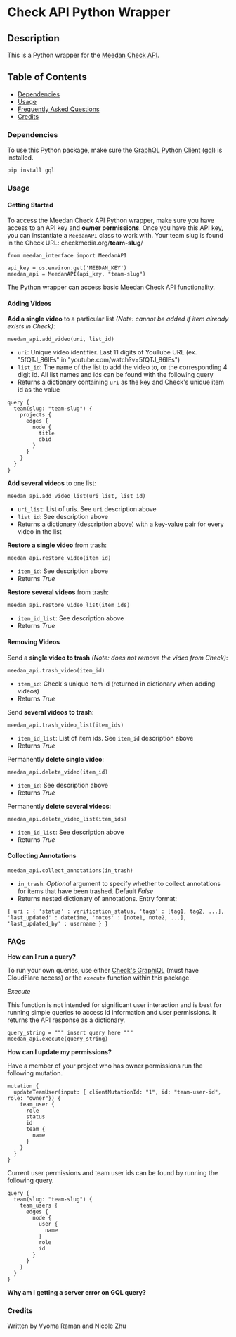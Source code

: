 # Check API Python Wrapper

## Description
This is a Python wrapper for the [Meedan Check API](https://github.com/meedan/check-api).

## Table of Contents
* [Dependencies](###Dependencies)
* [Usage](###Usage)
* [Frequently Asked Questions](###FAQ)
* [Credits](###Credits)

### Dependencies
To use this Python package, make sure the [GraphQL Python Client (gql)](https://pypi.org/project/gql/) is installed.
```
pip install gql
```

### Usage

#### Getting Started
To access the Meedan Check API Python wrapper, make sure you have access to an API key and **owner permissions**. Once you have this API key, you can instantiate a `MeedanAPI` class to work with. Your team slug is found in the Check URL: checkmedia.org/**team-slug**/

```
from meedan_interface import MeedanAPI

api_key = os.environ.get('MEEDAN_KEY')
meedan_api = MeedanAPI(api_key, "team-slug")
```

The Python wrapper can access basic Meedan Check API functionality.

#### Adding Videos

**Add a single video** to a particular list *(Note: cannot be added if item already exists in Check)*:

`meedan_api.add_video(uri, list_id)`
* `uri`: Unique video identifier. Last 11 digits of YouTube URL (ex. "5fQTJ_86IEs" in "youtube.com/watch?v=5fQTJ_86IEs")
* `list_id`: The name of the list to add the video to, or the corresponding 4 digit id. All list names and ids can be found with the following query
* Returns a dictionary containing `uri` as the key and Check's unique item id as the value

```
query {
  team(slug: "team-slug") {
    projects {
      edges {
        node {
          title
          dbid
        }
      }
    }
  }
}
```

**Add several videos** to one list:

`meedan_api.add_video_list(uri_list, list_id)`
* `uri_list`: List of uris. See `uri` description above
* `list_id`: See description above
* Returns a dictionary (description above) with a key-value pair for every video in the list

**Restore a single video** from trash:

`meedan_api.restore_video(item_id)`
* `item_id`: See description above
* Returns *True*

**Restore several videos** from trash:

`meedan_api.restore_video_list(item_ids)`
* `item_id_list`: See description above
* Returns *True*

#### Removing Videos

Send a **single video to trash** *(Note: does not remove the video from Check)*:

`meedan_api.trash_video(item_id)`
* `item_id`: Check's unique item id (returned in dictionary when adding videos) 
* Returns *True*

Send **several videos to trash**:

`meedan_api.trash_video_list(item_ids)`
* `item_id_list`: List of item ids. See `item_id` description above
* Returns *True*

Permanently **delete single video**:

`meedan_api.delete_video(item_id)`
* `item_id`: See description above
* Returns *True*

Permanently **delete several videos**:

`meedan_api.delete_video_list(item_ids)`
* `item_id_list`: See description above
* Returns *True*

#### Collecting Annotations

`meedan_api.collect_annotations(in_trash)`
* `in_trash`: *Optional* argument to specify whether to collect annotations for items that have been trashed. Default *False*
* Returns nested dictionary of annotations. Entry format:

```
{ uri : { 'status' : verification_status, 'tags' : [tag1, tag2, ...], 'last_updated' : datetime, 'notes' : [note1, note2, ...], 'last_updated_by' : username } }
```

### FAQs
**How can I run a query?**

To run your own queries, use either [Check's GraphiQL](https://check-api.checkmedia.org/graphiql) (must have CloudFlare access) or the `execute` function within this package.

*Execute*

This function is not intended for significant user interaction and is best for running simple queries to access id information and user permissions. It returns the API response as a dictionary.

```
query_string = """ insert query here """
meedan_api.execute(query_string)
```

**How can I update my permissions?**

Have a member of your project who has owner permissions run the following mutation.

```
mutation {
  updateTeamUser(input: { clientMutationId: "1", id: "team-user-id", role: "owner"}) {
    team_user {
      role
      status
      id
      team {
        name
      }
    }
  }
}
```

Current user permissions and team user ids can be found by running the following query.

```
query {
  team(slug: "team-slug") {
    team_users {
      edges {
        node {
          user {
            name
          }
          role
          id
        }
      }
    }
  }
}
```

**Why am I getting a server error on GQL query?**

### Credits
Written by Vyoma Raman and Nicole Zhu
